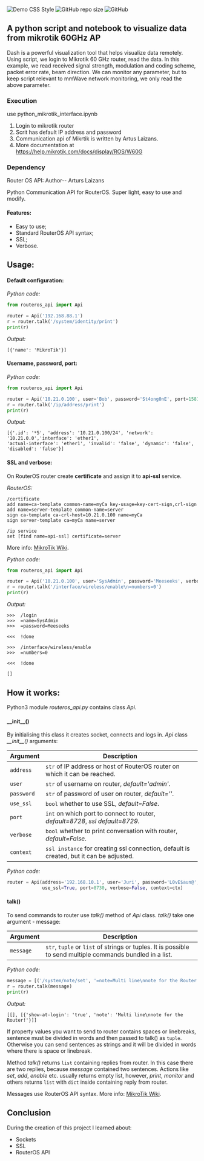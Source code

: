 
![Demo CSS Style](https://raw.githubusercontent.com/shotsan/60GHz-mmWave-python-dash-api/main/demo_stlye.png)
![GitHub repo size](https://img.shields.io/github/repo-size/Crostatus/Jitter) ![GitHub](https://img.shields.io/github/license/Crostatus/Jitter) 
## A python script and notebook to visualize data from mikrotik 60GHz AP

Dash is a powerful visualization tool that helps visualize data remotely. Using script, we login to Mikrotik 60 GHz router, read the data.
In this example, we read received signal strength, modulation and coding scheme, packet error rate, beam direction. We can monitor any parameter, but to keep
script relevant to mmWave network monitoring, we only read the above parameter.

### Execution

use python_mikrotik_interface.ipynb

1. Login to mikrotik router
2. Scrit has default IP address and password
3. Communication api of Mikrtik is written by Artus Laizans.
4. More documentation at https://help.mikrotik.com/docs/display/ROS/W60G 


### Dependency
Router OS API: Author-- Arturs Laizans

Python Communication API for RouterOS. Super light, easy to use and modify.

#### Features:
* Easy to use;
* Standard RouterOS API syntax;
* SSL;
* Verbose.

## Usage:

#### Default configuration:

*Python code:*
```python
from routeros_api import Api

router = Api('192.168.88.1')
r = router.talk('/system/identity/print')
print(r)
```

*Output:*
```
[{'name': 'MikroTik'}]
```

#### Username, password, port:

*Python code:*
```python
from routeros_api import Api

router = Api('10.21.0.100', user='Bob', password='St4ong0nE', port=15811)
r = router.talk('/ip/address/print')
print(r)
```

*Output:*
```
[{'.id': '*5', 'address': '10.21.0.100/24', 'network': '10.21.0.0','interface': 'ether1',
'actual-interface': 'ether1', 'invalid': 'false', 'dynamic': 'false', 'disabled': 'false'}]

```

#### SSL and verbose:

On RouterOS router create **certificate** and assign it to **api-ssl** service.

*RouterOS:*
```
/certificate
add name=ca-template common-name=myCa key-usage=key-cert-sign,crl-sign
add name=server-template common-name=server                           
sign ca-template ca-crl-host=10.21.0.100 name=myCa                         
sign server-template ca=myCa name=server

/ip service
set [find name=api-ssl] certificate=server
```
More info: [MikroTik Wiki](https://wiki.mikrotik.com/wiki/Manual:Create_Certificates).

*Python code:*
```python
from routeros_api import Api

router = Api('10.21.0.100', user='SysAdmin', password='Meeseeks', verbose=True, use_ssl=True)
r = router.talk('/interface/wireless/enable\n=numbers=0')
print(r)
```

*Output:*
```
>>>  /login
>>>  =name=SysAdmin
>>>  =password=Meeseeks

<<<  !done

>>>  /interface/wireless/enable
>>>  =numbers=0

<<<  !done

[]
```

## How it works:
Python3 module *routeros_api.py* contains class *Api*. 
#### \_\_init__()
By initialising this class it creates socket, connects and logs in.
*Api* class *\_\_init__()* arguments:

Argument  | Description
----------|------------
`address` | `str` of IP address or host of RouterOS router on which it can be reached.
`user`    | `str` of username on router, *default='admin'*.
`password`| `str` of password of user on router, *default=''*.
`use_ssl` | `bool` whether to use SSL, *default=False*.
`port`    | `int` on which port to connect to router, *default=8728*, *ssl default=8729*.
`verbose` | `bool` whether to print conversation with router, *default=False*.
`context` | `ssl instance` for creating ssl connection, default is created, but it can be adjusted.

*Python code:*
```python
router = Api(address='192.168.10.1', user='Juri', password='L0vE$aun@', 
             use_ssl=True, port=8730, verbose=False, context=ctx)
```

#### talk()

To send commands to router use *talk()* method of *Api* class. *talk()* take one argument - message:

Argument  | Description
----------|------------
`message` | `str`, `tuple` or `list` of strings or tuples. It is possible to send multiple commands bundled in a list.

*Python code:*
```python
message = [('/system/note/set', '=note=Multi line\nnote for the Router!'), '/system/note/print']
r = router.talk(message)
print(r)
```
*Output:*
```
[[], [{'show-at-login': 'true', 'note': 'Multi line\nnote for the Router!'}]]
```

If property values you want to send to router contains spaces or linebreaks, sentence must be divided in words and then
passed to talk() as `tuple`. Otherwise you can send sentences as strings and it will be divided in words where there is 
space or linebreak.

Method *talk()* returns `list` containing replies from router. In this case there are two replies, because *message* 
contained two sentences. Actions like *set*, *add*, *enable* etc. usually returns empty list, however, *print*, *monitor*
and others returns `list` with `dict` inside containing reply from router.

Messages use RouterOS API syntax. More info: [MikroTik Wiki](https://wiki.mikrotik.com/wiki/Manual:API).

## Conclusion

During the creation of this project I learned about:
* Sockets
* SSL
* RouterOS API


